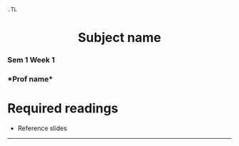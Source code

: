 ```{=ms}
.TL
```

<h1 align="center">Subject name</h1>
<h3>Sem 1 Week 1</h3>
<h3>*Prof name*</h3>

# Required readings

* Reference slides   

---
